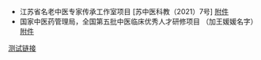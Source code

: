 - 江苏省名老中医专家传承工作室项目 [苏中医科教（2021）7号]    [附件](https://obisidian.oss-cn-nanjing.aliyuncs.com/img/%E8%8B%8F%E4%B8%AD%E5%8C%BB%E7%A7%91%E6%95%99%5B2021%5D7%E5%8F%B7%20%20%E5%85%B3%E4%BA%8E%E7%A1%AE%E5%AE%9A%E7%AC%AC%E5%9B%9B%E6%89%B9%E7%9C%81%E5%90%8D%E8%80%81%E4%B8%AD%E5%8C%BB%E8%8D%AF%E4%B8%93%E5%AE%B6%E4%BC%A0%E6%89%BF%E5%B7%A5%E4%BD%9C%E5%AE%A4%E5%BB%BA%E8%AE%BE%E9%A1%B9%E7%9B%AE%E4%B8%93%E5%AE%B6%E5%90%8D%E5%8D%95%E7%9A%84%E9%80%9A%E7%9F%A5%EF%BC%88%E5%8D%B0%E5%8F%91%E7%A8%BF%EF%BC%89.pdf)
- 国家中医药管理局，全国第五批中医临床优秀人才研修项目 （加王媛媛名字） [附件](https://obisidian.oss-cn-nanjing.aliyuncs.com/img/（中医转发〔2022〕5号）国家中医药管理局关于公布第五批全国中医临床优秀人才研修项目培养对象名单的通知.pdf)


[测试链接](https://doc.jieyu.icu/docs/笔试准考证.pdf)

